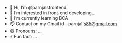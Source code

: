 - 👋 Hi, I’m @parnjalsfrontend
- 👀 I’m interested in front-end developing...
- 🌱 I’m currently learning BCA 
- 📫 Contact on my Gmail id - parnjal's85@gmail.com
- 😄 Pronouns: ...
- ⚡ Fun fact: ...

<!---
parnjalsfrontend/parnjalsfrontend is a ✨ special ✨ repository because its `README.md` (this file) appears on your GitHub profile.
You can click the Preview link to take a look at your changes.
--->
